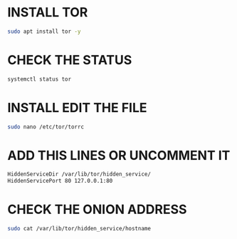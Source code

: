 # INSTALL TOR
```bash
sudo apt install tor -y
```

# CHECK THE STATUS
```bash
systemctl status tor
```

# INSTALL EDIT THE FILE
```bash
sudo nano /etc/tor/torrc
```

# ADD THIS LINES OR UNCOMMENT IT
```bash
HiddenServiceDir /var/lib/tor/hidden_service/
HiddenServicePort 80 127.0.0.1:80
```

# CHECK THE ONION ADDRESS
```bash
sudo cat /var/lib/tor/hidden_service/hostname
```
